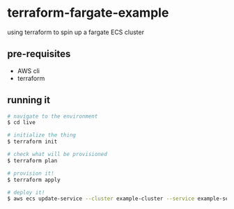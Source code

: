 # terraform-fargate-example
using terraform to spin up a fargate ECS cluster

## pre-requisites
- AWS cli
- terraform

## running it

```bash
# navigate to the environment
$ cd live

# initialize the thing
$ terraform init

# check what will be provisioned
$ terraform plan

# provision it!
$ terraform apply

# deploy it!
$ aws ecs update-service --cluster example-cluster --service example-service --task-definition $(terraform output -json | jq -r ".task_definition_arn.value")
```